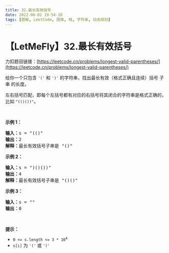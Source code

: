 ```yaml
---
title: 32.最长有效括号
date: 2022-06-02 19-54-18
tags: [题解, LeetCode, 困难, 栈, 字符串, 动态规划]
---
```


# 【LetMeFly】32.最长有效括号

力扣题目链接：[https://leetcode.cn/problems/longest-valid-parentheses/](https://leetcode.cn/problems/longest-valid-parentheses/)

<p>给你一个只包含 <code>'('</code> 和 <code>')'</code> 的字符串，找出最长有效（格式正确且连续）括号 <span data-keyword="substring">子串</span> 的长度。</p>

<p>左右括号匹配，即每个左括号都有对应的右括号将其闭合的字符串是格式正确的，比如&nbsp;<code>"(()())"</code>。</p>

<p>&nbsp;</p>

<div class="original__bRMd">
<div>
<p><strong>示例 1：</strong></p>

<pre>
<strong>输入：</strong>s = "(()"
<strong>输出：</strong>2
<strong>解释：</strong>最长有效括号子串是 "()"
</pre>

<p><strong>示例 2：</strong></p>

<pre>
<strong>输入：</strong>s = ")()())"
<strong>输出：</strong>4
<strong>解释：</strong>最长有效括号子串是 "()()"
</pre>

<p><strong>示例 3：</strong></p>

<pre>
<strong>输入：</strong>s = ""
<strong>输出：</strong>0
</pre>

<p>&nbsp;</p>

<p><strong>提示：</strong></p>

<ul>
	<li><code>0 &lt;= s.length &lt;= 3 * 10<sup>4</sup></code></li>
	<li><code>s[i]</code> 为 <code>'('</code> 或 <code>')'</code></li>
</ul>
</div>
</div>


    